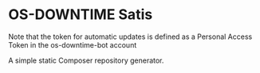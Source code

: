 # OS-DOWNTIME Satis

Note that the token for automatic updates is defined as a Personal Access Token in the os-downtime-bot account

A simple static Composer repository generator.
